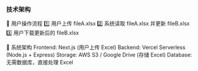 ### 技术架构

📌 用户操作流程
1️⃣ 用户上传 fileA.xlsx
2️⃣ 系统读取 fileA.xlsx 并更新 fileB.xlsx
3️⃣ 用户下载更新后的 fileB.xlsx

📌 系统架构
Frontend: Next.js  (用户上传 Excel)
Backend:  Vercel Serverless (Node.js + Express)
Storage:  AWS S3 / Google Drive (存储 Excel)
Database:  无需数据库，直接处理 Excel